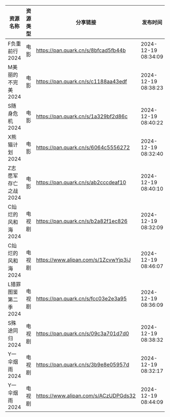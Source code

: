 | 资源名称         | 资源类型 | 分享链接                                 | 发布时间                |
| ------------ | ---- | ------------------------------------ | ------------------- |
| F负重前行2024    | 电影   | https://pan.quark.cn/s/8bfcad5fb44b  | 2024-12-19 08:34:09 |
| M美丽的不完美2024  | 电影   | https://pan.quark.cn/s/c1188aa43edf  | 2024-12-19 08:38:23 |
| S随身危机2024    | 电影   | https://pan.quark.cn/s/1a329bf2d86c  | 2024-12-19 08:40:22 |
| X熊猫计划2024    | 电影   | https://pan.quark.cn/s/6064c5556272  | 2024-12-19 08:32:40 |
| Z志愿军存亡之战2024 | 电影   | https://pan.quark.cn/s/ab2cccdeaf10  | 2024-12-19 08:40:10 |
| C灿烂的风和海2024  | 电视剧  | https://pan.quark.cn/s/b2a82f1ec826  | 2024-12-19 08:32:09 |
| C灿烂的风和海2024  | 电视剧  | https://www.alipan.com/s/1ZcvwYjp3jJ | 2024-12-19 08:46:07 |
| L猎罪图鉴第二季2024 | 电视剧  | https://pan.quark.cn/s/fcc03e2e3a95  | 2024-12-19 08:36:09 |
| S殊途同归2024    | 电视剧  | https://pan.quark.cn/s/09c3a701d7d0  | 2024-12-19 08:38:32 |
| Y一伞烟雨2024    | 电视剧  | https://pan.quark.cn/s/3b9e8e05957d  | 2024-12-19 08:32:17 |
| Y一伞烟雨2024    | 电视剧  | https://www.alipan.com/s/ACzUDPGds32 | 2024-12-19 08:44:09 |
